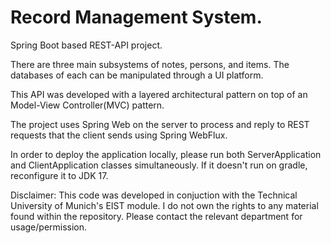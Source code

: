 # Record Management System.
Spring Boot based REST-API project.

There are three main subsystems of notes, persons, and items. 
The databases of each can be manipulated through a UI platform.

This API was developed with a layered architectural pattern on top of an 
Model-View Controller(MVC) pattern.

The project uses Spring Web on the server to process and 
reply to REST requests that the client sends using Spring WebFlux.

In order to deploy the application locally, please run both ServerApplication 
and ClientApplication classes simultaneously. 
If it doesn't run on gradle, reconfigure it to JDK 17.

Disclaimer:
This code was developed in conjuction with 
the Technical University of Munich's EIST module. I do not own the rights 
to any material found within the repository. Please contact the relevant department
for usage/permission.
